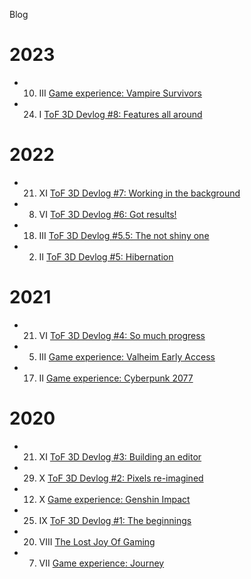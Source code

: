 Blog

# 2023

- 10. III [Game experience: Vampire Survivors](/vampire-survivors)
- 24. I [ToF 3D Devlog #8: Features all around](/tof-devlog-8)

# 2022

- 21. XI [ToF 3D Devlog #7: Working in the background](/tof-devlog-7)
- 8. VI [ToF 3D Devlog #6: Got results!](/tof-devlog-6)
- 18. III [ToF 3D Devlog #5.5: The not shiny one](/tof-devlog-5-5)
- 02. II [ToF 3D Devlog #5: Hibernation](/tof-devlog-5)

# 2021

- 21. VI [ToF 3D Devlog #4: So much progress](/tof-devlog-4)
- 05. III [Game experience: Valheim Early Access](/valheim)
- 17. II [Game experience: Cyberpunk 2077](/cp2077)

# 2020

- 21. XI [ToF 3D Devlog #3: Building an editor](/tof-devlog-3)
- 29. X [ToF 3D Devlog #2: Pixels re-imagined](/tof-devlog-2)
- 12. X [Game experience: Genshin Impact](/genshin)
- 25. IX [ToF 3D Devlog #1: The beginnings](/tof-devlog-1)
- 20. VIII [The Lost Joy Of Gaming](/joy)
- 07. VII [Game experience: Journey](/journey)
